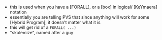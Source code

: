 - this is used when you have a [FORALL], or a [box] in logical/ [KeYmaera] notation
- essentially you are telling PVS that since anything will work for some [Hybrid Program], it doesn't matter what it is
- this will get rid of a `FORALL( ...) `
- "skolemize", named after a guy
